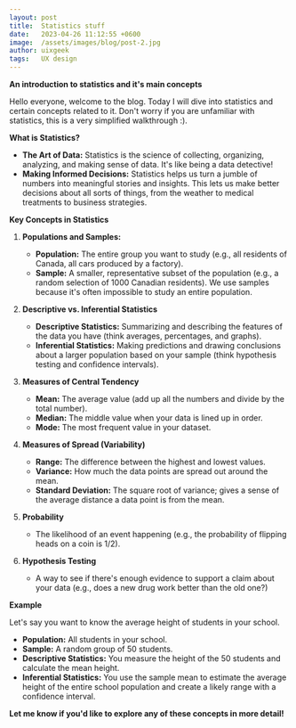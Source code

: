 ```yaml
---
layout: post
title:  Statistics stuff
date:   2023-04-26 11:12:55 +0600
image:  /assets/images/blog/post-2.jpg
author: uixgeek
tags:   UX design
---
```


**An introduction to statistics and it's main concepts**

Hello everyone, welcome to the blog. Today I will dive into statistics and certain concepts related to it. Don't worry if you are unfamiliar with statistics, this is a very simplified walkthrough :). 

**What is Statistics?**

* **The Art of Data:** Statistics is the science of collecting, organizing, analyzing, and making sense of data. It's like being a data detective!
* **Making Informed Decisions:** Statistics helps us turn a jumble of numbers into meaningful stories and insights. This lets us make better decisions about all sorts of things, from the weather to medical treatments to business strategies.

**Key Concepts in Statistics**

1. **Populations and Samples:**
   * **Population:** The entire group you want to study (e.g., all residents of Canada, all cars produced by a factory).
   * **Sample:** A smaller, representative subset of the population (e.g., a random selection of 1000 Canadian residents). We use samples because it's often impossible to study an entire population.

2. **Descriptive vs. Inferential Statistics**
   * **Descriptive Statistics:** Summarizing and describing the features of the data you have (think averages, percentages, and graphs).
   * **Inferential Statistics:** Making predictions and drawing conclusions about a larger population based on your sample (think hypothesis testing and confidence intervals).

3. **Measures of Central Tendency**
   * **Mean:** The average value (add up all the numbers and divide by the total number).
   * **Median:** The middle value when your data is lined up in order.
   * **Mode:** The most frequent value in your dataset.  

4. **Measures of Spread (Variability)**
   * **Range:** The difference between the highest and lowest values.
   * **Variance:**  How much the data points are spread out around the mean.
   * **Standard Deviation:** The square root of variance; gives a sense of the average distance a data point is from the mean.

5. **Probability**
   * The likelihood of an event happening (e.g., the probability of flipping heads on a coin is 1/2).

6. **Hypothesis Testing**
    *  A way to see if there's enough evidence to support a claim about your data (e.g., does a new drug work better than the old one?)

**Example**

Let's say you want to know the average height of students in your school.  

* **Population:** All students in your school.
* **Sample:** A random group of 50 students.
* **Descriptive Statistics:** You measure the height of the 50 students and calculate the mean height.
* **Inferential Statistics:** You use the sample mean to estimate the average height of the entire school population and create a likely range with a confidence interval.

**Let me know if you'd like to explore any of these concepts in more detail!** 
